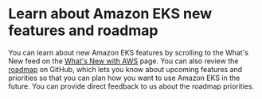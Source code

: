 # Learn about Amazon EKS new features and roadmap<a name="roadmap"></a>

You can learn about new Amazon EKS features by scrolling to the What's New feed on the [What's New with AWS](https://aws.amazon.com/new/?whats-new-content-all.sort-by=item.additionalFields.postDateTime&whats-new-content-all.sort-order=desc&awsf.whats-new-compute=*all&awsf.whats-new-containers=general-products%23amazon-eks) page\. You can also review the [roadmap](https://github.com/aws/containers-roadmap/projects/1?card_filter_query=eks) on GitHub, which lets you know about upcoming features and priorities so that you can plan how you want to use Amazon EKS in the future\. You can provide direct feedback to us about the roadmap priorities\.